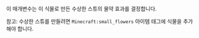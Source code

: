 이 매개변수는 이 식물로 만든 수상한 스튜의 물약 효과를 결정합니다.

참고: 수상한 스튜를 만들려면 `Minecraft:small_flowers` 아이템 태그에 식물을 추가해야 합니다.